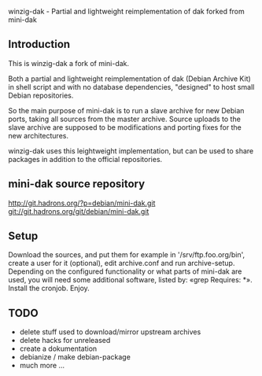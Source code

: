 winzig-dak - Partial and lightweight reimplementation of dak forked from mini-dak

Introduction
------------

This is winzig-dak a fork of mini-dak.

Both a partial and lightweight reimplementation of dak
(Debian Archive Kit) in shell script and with no database
dependencies, "designed" to host small Debian repositories.

So the main purpose of mini-dak is to run a slave archive for new
Debian ports, taking all sources from the master archive. Source uploads
to the slave archive are supposed to be modifications and porting fixes
for the new architectures.

winzig-dak uses this leightweight implementation, but can be used to share
packages in addition to the official repositories.

mini-dak source repository
-----------------

  <http://git.hadrons.org/?p=debian/mini-dak.git>
  <git://git.hadrons.org/git/debian/mini-dak.git>

Setup
-----

Download the sources, and put them for example in '/srv/ftp.foo.org/bin',
create a user for it (optional), edit archive.conf and run archive-setup.
Depending on the configured functionality or what parts of mini-dak are
used, you will need some additional software, listed by: «grep Requires: *».
Install the cronjob. Enjoy.


TODO
----

* delete stuff used to download/mirror upstream archives
* delete hacks for unreleased
* create a dokumentation
* debianize / make debian-package
* much more …
